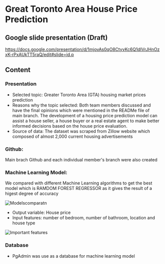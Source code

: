 # Great Toronto Area House Price Prediction

## Google slide presentation (Draft)

https://docs.google.com/presentation/d/1mjovAs0qO8CtyvKc6Q1dIVrJHnOzxK-rPxAUkTT5raQ/edit#slide=id.p

## Content

### Presentation
* Selected topic: Greater Toronto Area (GTA) housing market prices prediction
* Reasons why the topic selected: Both team members discussed and have the final opinions which were mentioned in the READMe file of main branch. The development of a housing price prediction model can assist a house seller, a house buyer or a real estate agent to make better informed decisions based on the house price evaluation.
* Source of data: The dataset was scraped from Zillow website which composed of almost 2,000 current housing advertisements

### Github: 
Main brach Github and each individual member's branch were also created

### Machine Learning Model: 
We compared with different Machine Learning algorithms to get the best model which is RAMDOM FOREST REGRESSOR as it gives the result of a higest degree of accuracy

![Modelscomparatn](https://user-images.githubusercontent.com/100484606/180690597-67ecaec1-b5f0-47de-9d44-7f1651d95fe4.png)

* Output variable: House price
* Input features: number of bedroom, number of bathroom, location and house type

![Important features](https://user-images.githubusercontent.com/100484606/180692265-69c84304-8956-4d00-aa15-a3e53c3e2db8.png)

### Database
* PgAdmin was use as a database for machine learning model


